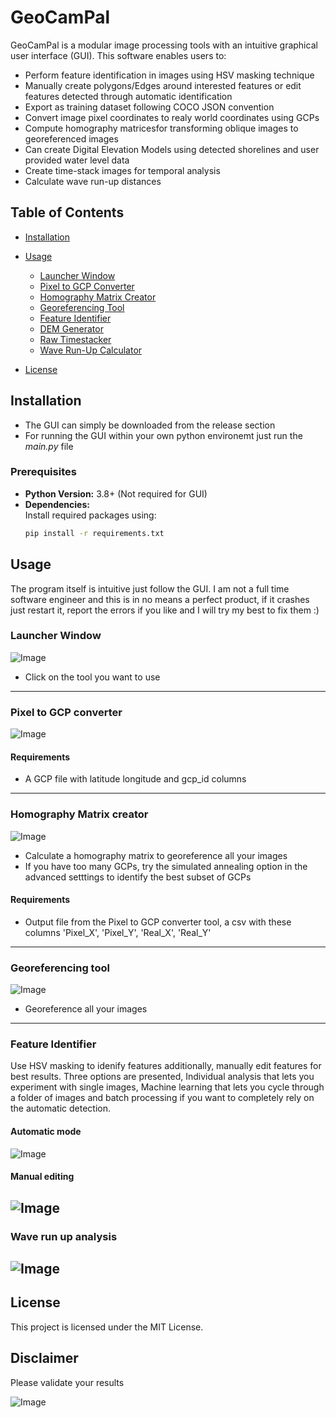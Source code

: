 
# GeoCamPal
GeoCamPal is a modular image processing tools with an intuitive graphical user interface (GUI). This software enables users to:

- Perform feature identification in images using HSV masking technique
- Manually create polygons/Edges around interested features or edit features detected through automatic identification
- Export as training dataset following COCO JSON convention
- Convert image pixel coordinates to realy world coordinates using GCPs
- Compute homography matricesfor transforming oblique images to georeferenced images
- Can create Digital Elevation Models using detected shorelines and user provided water level data
- Create time-stack images for temporal analysis
- Calculate wave run-up distances


## Table of Contents
- [Installation](#installation)
- [Usage](#usage)
  - [Launcher Window](#launcher-window)
  - [Pixel to GCP Converter](#pixel-to-gcp-converter)
  - [Homography Matrix Creator](#homography-matrix-creator)
  - [Georeferencing Tool](#georeferencing-tool)
  - [Feature Identifier](#feature-identifier)
  - [DEM Generator](#dem-generator)
  - [Raw Timestacker](#raw-timestacker)
  - [Wave Run-Up Calculator](#wave-run-up-calculator)

- [License](#license)



## Installation
- The GUI can simply be downloaded from the release section
- For running the GUI within your own python environemt just run the *main.py* file

### Prerequisites
- **Python Version:** 3.8+  (Not required for GUI)
- **Dependencies:**  
  Install required packages using:
  ```bash
  pip install -r requirements.txt
  ```

## Usage
The program itself is intuitive just follow the GUI. I am not a full time software engineer and this is in no means a perfect product, if it crashes just restart it, report the errors if you like and I will try my best to fix them :)

### Launcher Window
![Image](https://github.com/user-attachments/assets/11783475-2a91-4141-8101-7bb8e8cb67ca)

- Click on the tool you want to use
----------------------------------------------------------------------------------------------------------------------------------------------------------------------------------
### Pixel to GCP converter
![Image](https://github.com/user-attachments/assets/f2c5d443-49a9-429f-8850-b6efcb3afeca)

#### Requirements
- A GCP file with latitude longitude and gcp_id columns
----------------------------------------------------------------------------------------------------------------------------------------------------------------------------------
### Homography Matrix creator
![Image](https://github.com/user-attachments/assets/dbba3cd7-e109-4362-b03a-c4639818f71f)

- Calculate a homography matrix to georeference all your images
- If you have too many GCPs, try the simulated annealing option in the advanced setttings to identify the best subset of GCPs

#### Requirements
- Output file from the Pixel to GCP converter tool, a csv with these columns 'Pixel_X', 'Pixel_Y', 'Real_X', 'Real_Y'
----------------------------------------------------------------------------------------------------------------------------------------------------------------------------------
### Georeferencing tool
![Image](https://github.com/user-attachments/assets/1b007ab0-517b-426c-99f0-009967267673)

- Georeference all your images
----------------------------------------------------------------------------------------------------------------------------------------------------------------------------------
### Feature Identifier
Use HSV masking to idenify features additionally, manually edit features for best results. Three options are presented, Individual analysis that lets you experiment with single images, Machine learning that lets you cycle through a folder of images and batch processing if you want to completely rely on the automatic detection.

#### Automatic mode
![Image](https://github.com/user-attachments/assets/3a3abb66-9938-4d82-93c0-c66147afa488)
#### Manual editing
![Image](https://github.com/user-attachments/assets/cffc926c-0033-437c-b4a6-17ff03f08efb)
----------------------------------------------------------------------------------------------------------------------------------------------------------------------------------
### Wave run up analysis
![Image](https://github.com/user-attachments/assets/d2a0f3eb-0071-4e1f-bd4f-eda190cc72df)
----------------------------------------------------------------------------------------------------------------------------------------------------------------------------------
## License
This project is licensed under the MIT License.

## Disclaimer
Please validate your results

![Image](https://github.com/user-attachments/assets/e1b1a261-0c5f-451e-89e4-ecfa10bda76a)


